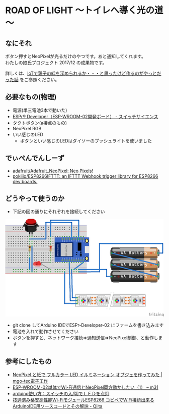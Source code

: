 # ROAD OF LIGHT ～トイレへ導く光の道～

## なにそれ

ボタン押すとNeoPixelが光るだけのやつです。あと通知してくれます。  
わたしの娘氏プロジェクト 2017/12 の成果物です。

詳しくは、[IoTで親子の絆を深められるか・・・と思ったけど作るのがやっとだった話](http://tong-chang.hatenablog.com/entry/2017/12/05/IoT%E3%81%A7%E8%A6%AA%E5%AD%90%E3%81%AE%E7%B5%86%E3%82%92%E6%B7%B1%E3%82%81%E3%82%89%E3%82%8C%E3%82%8B%E3%81%8B%E3%83%BB%E3%83%BB%E3%83%BB%E3%81%A8%E6%80%9D%E3%81%A3%E3%81%9F%E3%81%91%E3%81%A9) をご参照ください。

## 必要なもの(物理)

* 電源(単三電池3本で動いた)
* [ESPr® Developer（ESP-WROOM-02開発ボード） - スイッチサイエンス](https://www.switch-science.com/catalog/2500/)
* タクトボタン(a接点のもの)
* NeoPixel RGB
* いい感じのLED
  * ボタンといい感じのLEDはダイソーのプッシュライトを使いました

## でぃぺんでんしーず

* [adafruit/Adafruit_NeoPixel: Neo Pixels!](https://github.com/adafruit/Adafruit_NeoPixel)
* [pokiiio/ESP8266IFTTT: an IFTTT Webhook trigger library for ESP8266 dev boards.](https://github.com/pokiiio/ESP8266IFTTT)

## どうやって使うのか

* 下記の図の通りにそれぞれを接続してください

![Fritzingで作ったブレッドボード図](./image/road_of_lights_fritzing.png)

* git clone してArduino IDEでESPr-Developer-02 にファームを書き込みます
* 電池を入れて動作させてください
* ボタンを押すと、ネットワーク接続⇒通知送信⇒NeoPixel制御、と動作します

## 参考にしたもの

* [NeoPixel と紙で フルカラー LED イルミネーション オブジェを作ってみた | mgo-tec電子工作](https://www.mgo-tec.com/blog-entry-neopixel-paper-illumination01.html)
* [ESP-WROOM-02単体でWi-Fi通信とNeoPixel両方動かしたい（1） – m31](http://m31.fool.jp/archives/525)
* [arduino使い方：スイッチの入/切でＬＥＤを点灯](http://www.geocities.jp/zattouka/GarageHouse/micon/Arduino/SWtoLED/SWtoLED.htm)
* [技適済み格安高性能Wi-FiモジュールESP8266 コピペでWiFi接続出来るArduinoIDE用ソースコードとその解説 - Qiita](https://qiita.com/azusa9/items/7f78069cb09872cf6cbf)


